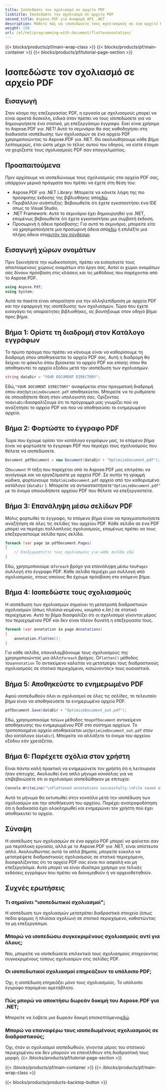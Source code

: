 ```yaml
---
title: Ισοπεδώστε τον σχολιασμό σε αρχείο PDF
linktitle: Ισοπεδώστε τον σχολιασμό σε αρχείο PDF
second_title: Aspose.PDF για Αναφορά API .NET
description: Μάθετε πώς να ισοπεδώνετε τους σχολιασμούς σε ένα αρχείο PDF χρησιμοποιώντας το Aspose.PDF για .NET σε αυτόν τον οδηγό. Απλοποιήστε τη διαδικασία διαχείρισης PDF με το αναλυτικό μας σεμινάριο.
weight: 150
url: /el/net/programming-with-document/flattenannotation/
---
```


{{< blocks/products/pf/main-wrap-class >}}
{{< blocks/products/pf/main-container >}}
{{< blocks/products/pf/tutorial-page-section >}}

# Ισοπεδώστε τον σχολιασμό σε αρχείο PDF

## Εισαγωγή

Στον κόσμο της επεξεργασίας PDF, η εργασία με σχολιασμούς μπορεί να είναι αρκετά δύσκολη, ειδικά όταν πρέπει να τους ισοπεδώσετε για να δημιουργήσετε ένα στατικό, μη επεξεργάσιμο έγγραφο. Εκεί είναι χρήσιμο το Aspose.PDF για .NET! Αυτό το σεμινάριο θα σας καθοδηγήσει στη διαδικασία ισοπέδωσης των σχολιασμών σε ένα αρχείο PDF χρησιμοποιώντας το Aspose.PDF για .NET. Θα ακολουθήσουμε κάθε βήμα λεπτομερώς, έτσι ώστε μέχρι το τέλος αυτού του οδηγού, να είστε έτοιμοι να χειρίζεστε τους σχολιασμούς PDF σαν επαγγελματίας.

## Προαπαιτούμενα

Πριν αρχίσουμε να ισοπεδώνουμε τους σχολιασμούς στα αρχεία PDF σας, υπάρχουν μερικά πράγματα που πρέπει να έχετε στη θέση του:

-  Aspose.PDF για .NET Library: Μπορείτε να κάνετε λήψη της πιο πρόσφατης έκδοσης της βιβλιοθήκης από[εδώ](https://releases.aspose.com/pdf/net/).
- Περιβάλλον ανάπτυξης: Βεβαιωθείτε ότι έχετε εγκαταστήσει ένα IDE όπως το Visual Studio.
- .NET Framework: Αυτό το σεμινάριο έχει δημιουργηθεί για .NET, επομένως βεβαιωθείτε ότι έχετε εγκαταστήσει μια συμβατή έκδοση.
- Προσωρινή ή άδεια πρόσβασης: Για αυτό το σεμινάριο, μπορείτε είτε να χρησιμοποιήσετε μια προσωρινή άδεια από[εδώ](https://purchase.aspose.com/temporary-license/) ή επιλέξτε μια πλήρη άδεια στο[αυτόν τον σύνδεσμο](https://purchase.aspose.com/buy).

## Εισαγωγή χώρων ονομάτων

Πριν ξεκινήσετε την κωδικοποίηση, πρέπει να εισαγάγετε τους απαιτούμενους χώρους ονομάτων στο έργο σας. Αυτοί οι χώροι ονομάτων σάς δίνουν πρόσβαση στις κλάσεις και τις μεθόδους που παρέχονται από το Aspose.PDF.

```csharp
using Aspose.Pdf;
using System;
```

Αυτά τα πακέτα είναι απαραίτητα για την αλληλεπίδραση με αρχεία PDF και την εφαρμογή της ισοπέδωσης των σχολιασμών. Τώρα που έχετε εισαγάγει τις απαραίτητες βιβλιοθήκες, ας βουτήξουμε στον οδηγό βήμα προς βήμα.

## Βήμα 1: Ορίστε τη διαδρομή στον Κατάλογο εγγράφων

Το πρώτο πράγμα που πρέπει να κάνουμε είναι να καθορίσουμε τη διαδρομή όπου αποθηκεύεται το αρχείο PDF σας. Αυτή η διαδρομή θα δείχνει το φάκελο όπου βρίσκεται το αρχείο PDF και επίσης όπου θα αποθηκευτεί το αρχείο εξόδου μετά την ισοπέδωση των σχολιασμών.

```csharp
string dataDir = "YOUR DOCUMENT DIRECTORY";
```

 Εδώ,`"YOUR DOCUMENT DIRECTORY"` αναφέρεται στην πραγματική διαδρομή όπου σας`OptimizeDocument.pdf` αποθηκεύεται. Μπορείτε να το ρυθμίσετε σε οποιαδήποτε θέση στον υπολογιστή σας. Ορίζοντας το`dataDir`διασφαλίζουμε ότι το πρόγραμμά μας γνωρίζει πού να αναζητήσει το αρχείο PDF και πού να αποθηκεύσει το ενημερωμένο αρχείο. 

## Βήμα 2: Φορτώστε το έγγραφο PDF

Τώρα που έχουμε ορίσει τον κατάλογο εγγράφων μας, το επόμενο βήμα είναι να φορτώσετε το έγγραφο PDF που περιέχει τους σχολιασμούς που θέλετε να ισοπεδώσετε.

```csharp
Document pdfDocument = new Document(dataDir + "OptimizeDocument.pdf");
```

 Ο`Document` Η τάξη που παρέχεται από το Aspose.PDF μας επιτρέπει να ανοίγουμε και να εργαζόμαστε με αρχεία PDF. Σε αυτήν τη γραμμή κώδικα, φορτώνουμε το`OptimizeDocument.pdf` αρχείο από τον καθορισμένο κατάλογο (`dataDir` ). Μπορείτε να αντικαταστήσετε`"OptimizeDocument.pdf"` με το όνομα οποιουδήποτε αρχείου PDF που θέλετε να επεξεργαστείτε.

## Βήμα 3: Επανάληψη μέσω σελίδων PDF

Μόλις φορτωθεί το έγγραφο, το επόμενο βήμα είναι να πραγματοποιήσετε αναζήτηση σε όλες τις σελίδες του αρχείου PDF. Κάθε σελίδα σε ένα PDF μπορεί να περιέχει πολλαπλούς σχολιασμούς, επομένως πρέπει να τους επεξεργαστούμε σελίδα προς σελίδα.

```csharp
foreach (var page in pdfDocument.Pages)
{
    // Επεξεργαστείτε τους σχολιασμούς για κάθε σελίδα εδώ
}
```

 Εδώ, χρησιμοποιούμε α`foreach` βρόχο για επανάληψη μέσω του`Pages` συλλογή στο έγγραφο PDF. Κάθε σελίδα περιέχει μια συλλογή από σχολιασμούς, στους οποίους θα έχουμε πρόσβαση στο επόμενο βήμα.

## Βήμα 4: Ισοπεδώστε τους σχολιασμούς

Η ισοπέδωση των σχολιασμών σημαίνει τη μετατροπή διαδραστικών σχολιασμών (όπως πλαίσια κειμένου, κουμπιά κ.λπ.) σε στατικό περιεχόμενο. Αυτό το βήμα διασφαλίζει ότι οι σχολιασμοί γίνονται μέρος του περιεχομένου PDF και δεν είναι πλέον δυνατή η επεξεργασία τους.

```csharp
foreach (var annotation in page.Annotations)
{
    annotation.Flatten();
}
```

 Για κάθε σελίδα, επαναλαμβάνουμε τους σχολιασμούς της χρησιμοποιώντας μια άλλη`foreach` βρόχος. Ο`Flatten()` μέθοδος του`annotation` Το αντικείμενο καλείται να μετατρέψει τους διαδραστικούς σχολιασμούς σε στατικό περιεχόμενο, «ισιώνοντάς» τους ουσιαστικά.

## Βήμα 5: Αποθηκεύστε το ενημερωμένο PDF

Αφού ισοπεδωθούν όλοι οι σχολιασμοί σε όλες τις σελίδες, το τελευταίο βήμα είναι να αποθηκεύσετε το ενημερωμένο αρχείο PDF.

```csharp
pdfDocument.Save(dataDir + "OptimizeDocument_out.pdf");
```

 Εδώ, χρησιμοποιούμε το`Save` μέθοδος του`pdfDocument` αντικείμενο αποθήκευσης του ενημερωμένου PDF στο σύστημα αρχείων. Το τροποποιημένο αρχείο αποθηκεύεται ως`OptimizeDocument_out.pdf` στον ίδιο κατάλογο (`dataDir`). Μπορείτε να αλλάξετε το όνομα του αρχείου εξόδου εάν χρειάζεται.

## Βήμα 6: Παρέχετε σχόλια στον χρήστη

Είναι πάντα καλή πρακτική να ενημερώνετε τον χρήστη ότι η λειτουργία ήταν επιτυχής. Ακολουθεί ένα απλό μήνυμα κονσόλας για να επιβεβαιώσετε ότι οι σχολιασμοί ισοπεδώθηκαν με επιτυχία:

```csharp
Console.WriteLine("\nFlattened annotations successfully.\nFile saved at " + dataDir);
```

Αυτό το μήνυμα θα εκτυπωθεί στην κονσόλα μετά την ισοπέδωση των σχολιασμών και την αποθήκευση του αρχείου. Παρέχει ανατροφοδότηση ότι η διαδικασία έχει ολοκληρωθεί και ενημερώνει τον χρήστη πού έχει αποθηκευτεί το αρχείο.

## Σύναψη

Η ισοπέδωση των σχολιασμών σε ένα αρχείο PDF μπορεί να φαίνεται σαν μια περίπλοκη εργασία, αλλά με το Aspose.PDF για .NET, είναι απίστευτα απλό. Ακολουθώντας αυτά τα απλά βήματα, μπορείτε εύκολα να μετατρέψετε διαδραστικούς σχολιασμούς σε στατικό περιεχόμενο, διασφαλίζοντας ότι τα αρχεία PDF σας είναι πιο ασφαλή και μη επεξεργάσιμα. Αυτό μπορεί να είναι ιδιαίτερα χρήσιμο για τελικές εκδόσεις εγγράφων που πρέπει να διανεμηθούν ή να αρχειοθετηθούν.

## Συχνές ερωτήσεις

### Τι σημαίνει "ισοπεδωτικοί σχολιασμοί";
Η ισοπέδωση των σχολιασμών μετατρέπει διαδραστικά στοιχεία (όπως πεδία φόρμας ή πλαίσια σχολίων) σε στατικό περιεχόμενο, καθιστώντας τα μη επεξεργάσιμα.

### Μπορώ να ισοπεδώσω συγκεκριμένους σχολιασμούς αντί για όλους;
Ναι, μπορείτε να ισοπεδώσετε επιλεκτικά τους σχολιασμούς στοχεύοντας συγκεκριμένους τύπους σχολιασμών στις σελίδες PDF.

### Οι ισοπεδωτικοί σχολιασμοί επηρεάζουν το υπόλοιπο PDF;
Όχι, η ισοπέδωση επηρεάζει μόνο τους σχολιασμούς. Το υπόλοιπο έγγραφο παραμένει αμετάβλητο.

### Πώς μπορώ να αποκτήσω δωρεάν δοκιμή του Aspose.PDF για .NET;
 Μπορείτε να λάβετε μια δωρεάν δοκιμή επισκεπτόμενοι[εδώ](https://releases.aspose.com/).

### Μπορώ να επαναφέρω τους ισοπεδωμένους σχολιασμούς σε διαδραστικούς;
Όχι, όταν οι σχολιασμοί ισοπεδωθούν, γίνονται μέρος του στατικού περιεχομένου και δεν μπορούν να επανέλθουν στη διαδραστική τους μορφή.
{{< /blocks/products/pf/tutorial-page-section >}}

{{< /blocks/products/pf/main-container >}}
{{< /blocks/products/pf/main-wrap-class >}}

{{< blocks/products/products-backtop-button >}}
